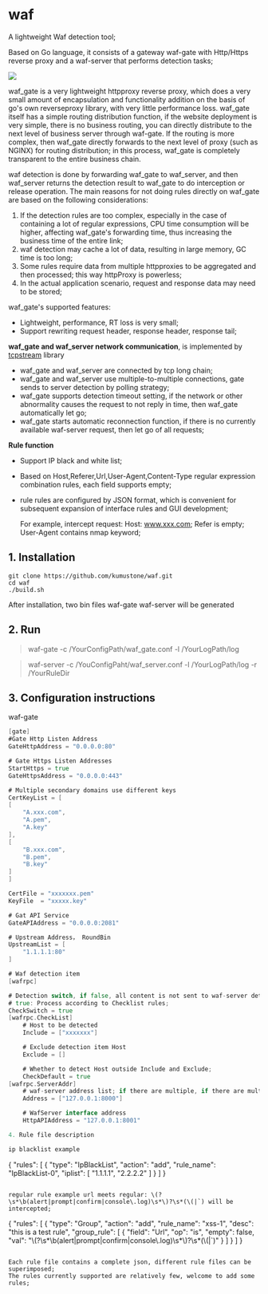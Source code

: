 # waf

A lightweight Waf detection tool;

Based on Go language, it consists of a gateway waf-gate with Http/Https reverse proxy and a waf-server that performs detection tasks;

![](https://github.com/deph)



waf_gate is a very lightweight httpproxy reverse proxy, which does a very small amount of encapsulation and functionality addition on the basis of go's own reverseproxy library, with very little performance loss. waf_gate itself has a simple routing distribution function, if the website deployment is very simple, there is no business routing, you can directly distribute to the next level of business server through waf-gate. If the routing is more complex, then waf_gate directly forwards to the next level of proxy (such as NGINX) for routing distribution; in this process, waf_gate is completely transparent to the entire business chain.

waf detection is done by forwarding waf_gate to waf_server, and then waf_server returns the detection result to waf_gate to do interception or release operation. The main reasons for not doing rules directly on waf_gate are based on the following considerations:

1. If the detection rules are too complex, especially in the case of containing a lot of regular expressions, CPU time consumption will be higher, affecting waf_gate's forwarding time, thus increasing the business time of the entire link;
2. waf detection may cache a lot of data, resulting in large memory, GC time is too long;
3. Some rules require data from multiple httpproxies to be aggregated and then processed; this way httpProxy is powerless;
4. In the actual application scenario, request and response data may need to be stored;



waf_gate's supported features:

- Lightweight, performance, RT loss is very small;
- Support rewriting request header, response header, response tail;



**waf_gate and waf_server network communication**, is implemented by [tcpstream](https://github.com/deph) library

- waf_gate and waf_server are connected by tcp long chain;
- waf_gate and waf_server use multiple-to-multiple connections, gate sends to server detection by polling strategy;
- waf_gate supports detection timeout setting, if the network or other abnormality causes the request to not reply in time, then waf_gate automatically let go;
- waf_gate starts automatic reconnection function, if there is no currently available waf-server request, then let go of all requests;

**Rule function**

- Support IP black and white list;

- Based on Host,Referer,Url,User-Agent,Content-Type regular expression combination rules, each field supports empty;

- rule rules are configured by JSON format, which is convenient for subsequent expansion of interface rules and GUI development;

    For example, intercept request: Host: www.xxx.com; Refer is empty; User-Agent contains nmap keyword;

## 1. Installation

```
git clone https://github.com/kumustone/waf.git
cd waf 
./build.sh

```


After installation, two bin files waf-gate waf-server will be generated

## 2. Run

 > waf-gate -c /YourConfigPath/waf_gate.conf -l /YourLogPath/log

 > waf-server -c /YouConfigPaht/waf_server.conf -l /YourLogPath/log -r /YourRuleDir

## 3. Configuration instructions

waf-gate

```go
[gate]
#Gate Http Listen Address
GateHttpAddress = "0.0.0.0:80"

# Gate Https Listen Addresses
StartHttps = true
GateHttpsAddress = "0.0.0.0:443"

# Multiple secondary domains use different keys
CertKeyList = [
[
    "A.xxx.com",
    "A.pem",
    "A.key"
],
[
    "B.xxx.com",
    "B.pem",
    "B.key"
]
]

CertFile = "xxxxxxx.pem"
KeyFile  = "xxxxx.key"

# Gat API Service
GateAPIAddress = "0.0.0.0:2081"

# Upstream Address， RoundBin
UpstreamList = [
    "1.1.1.1:80"
]

# Waf detection item
[wafrpc]

# Detection switch, if false, all content is not sent to waf-server detection, directly forwarded to upstream processing;
# true: Process according to Checklist rules;
CheckSwitch = true
[wafrpc.CheckList]
    # Host to be detected
    Include = ["xxxxxxx"]

    # Exclude detection item Host
    Exclude = []

    # Whether to detect Host outside Include and Exclude;
    CheckDefault = true
[wafrpc.ServerAddr]
    # waf-server address list; if there are multiple, if there are multiple waf-server, forward requests by polling strategy;
    Address = ["127.0.0.1:8000"]

    # WafServer interface address
    HttpAPIAddress = "127.0.0.1:8001"

4. Rule file description

ip blacklist example

```
{
  "rules": [
    {
      "type": "IpBlackList",
      "action": "add",
      "rule_name": "IpBlackList-0",
      "iplist": [
        "1.1.1.1",
        "2.2.2.2"
      ]
    }
  ]
}

```

regular rule example url meets regular: \(?\s*\b(alert|prompt|confirm|console\.log)\s*\)?\s*(\(|`) will be intercepted;

```
{
  "rules": [
    {
      "type": "Group",
      "action": "add",
      "rule_name": "xss-1",
      "desc": "this is a test rule",
      "group_rule": [
        {
          "field": "Url",
          "op": "is",
          "empty": false,
          "val": "\\(?\\s*\\b(alert|prompt|confirm|console\\.log)\\s*\\)?\\s*(\\(|`)"
        }
      ]
    }
    ]
  }

```

Each rule file contains a complete json, different rule files can be superimposed;
The rules currently supported are relatively few, welcome to add some rules;


